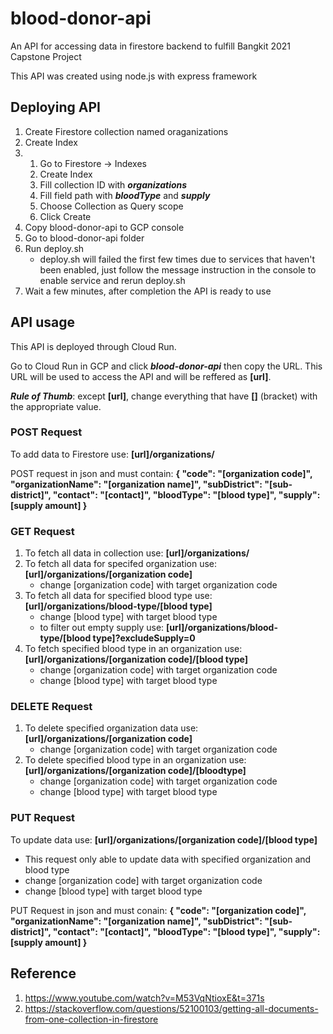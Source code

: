 # blood-donor-api
An API for accessing data in firestore backend to fulfill Bangkit 2021 Capstone Project

This API was created using node.js with express framework

## Deploying API
1. Create Firestore collection named oraganizations
2. Create Index
3.  1. Go to Firestore -> Indexes
    2. Create Index
    3. Fill collection ID with _**organizations**_
    4. Fill field path with _**bloodType**_ and _**supply**_
    5. Choose Collection as Query scope
    6. Click Create
4. Copy blood-donor-api to GCP console
5. Go to blood-donor-api folder
6. Run deploy.sh
   * deploy.sh will failed the first few times due to services that haven't been enabled, just follow the message instruction in the console to enable service and rerun deploy.sh
7. Wait a few minutes, after completion the API is ready to use

## API usage
This API is deployed through Cloud Run.

Go to Cloud Run in GCP and click _**blood-donor-api**_ then copy the URL. This URL will be used to access the API and will be reffered as **[url]**.

_**Rule of Thumb**_: except **[url]**, change everything that have **[]** (bracket) with the appropriate value. 

### POST Request
To add data to Firestore use: **[url]/organizations/**

POST request in json and must contain:
**{
    "code": "[organization code]",
    "organizationName": "[organization name]",
    "subDistrict": "[sub-district]",
    "contact": "[contact]",
    "bloodType": "[blood type]",
    "supply": [supply amount]
}**

### GET Request
1. To fetch all data in collection use: **[url]/organizations/**
2. To fetch all data for specifed organization use: **[url]/organizations/[organization code]**
   * change [organization code] with target organization code
3. To fetch all data for specified blood type use: **[url]/organizations/blood-type/[blood type]**
   * change [blood type] with target blood type
   * to filter out empty supply use: **[url]/organizations/blood-type/[blood type]?excludeSupply=0**
4. To fetch specified blood type in an organization use: **[url]/organizations/[organization code]/[blood type]**
   * change [organization code] with target organization code
   * change [blood type] with target blood type

### DELETE Request
1. To delete specified organization data use: **[url]/organizations/[organization code]**
   * change [organization code] with target organization code
2. To delete specified blood type in an organization use: **[url]/organizations/[organization code]/[bloodtype]**
   * change [organization code] with target organization code
   * change [blood type] with target blood type
  
### PUT Request
To update data use: **[url]/organizations/[organization code]/[blood type]**
  * This request only able to update data with specified organization and blood type
  * change [organization code] with target organization code
  * change [blood type] with target blood type

PUT Request in json and must conain:
**{
    "code": "[organization code]",
    "organizationName": "[organization name]",
    "subDistrict": "[sub-district]",
    "contact": "[contact]",
    "bloodType": "[blood type]",
    "supply": [supply amount]
}**

## Reference

1. https://www.youtube.com/watch?v=M53VqNtioxE&t=371s
2. https://stackoverflow.com/questions/52100103/getting-all-documents-from-one-collection-in-firestore
